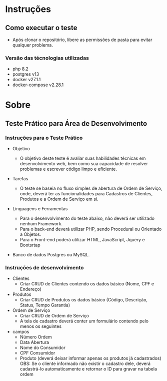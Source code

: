 # Instruções 

## Como executar o teste

- Após clonar o repositório, libere as permissões de pasta para evitar qualquer problema.

### Versão das técnologias utilizadas
- php 8.2
- postgres v13
- docker v27.1.1
- docker-compose v2.28.1

# Sobre

## Teste Prático para Área de Desenvolvimento

### Instruções para o Teste Prático

- Objetivo
	- O objetivo deste teste é avaliar suas habilidades técnicas em desenvolvimento web, bem
como sua capacidade de resolver problemas e escrever código limpo e eficiente.
- Tarefas
	- O teste se baseia no fluxo simples de abertura de Ordem de Serviço, onde, deverá ter as
funcionalidades para Cadastros de Clientes, Produtos e a Ordem de Serviço em si.

- Linguagens e Ferramentas
	- Para o desenvolvimento do teste abaixo, não deverá ser utilizado nenhum Framework.
	- Para o back-end deverá utilizar PHP, sendo Procedural ou Orientado a Objetos.
	- Para o Front-end poderá utilizar HTML, JavaScript, Jquery e Bootsrtap
- Banco de dados Postgres ou MySQL.

### Instruções de desenvolvimento

- Clientes
	- Criar CRUD de Clientes contendo os dados básico (Nome, CPF e Endereço)
- Produtos
	- Criar CRUD de Produtos os dados básico (Código, Descrição, Status, Tempo
Garantia)
- Ordem de Serviço
	- Criar CRUD de Ordem de Serviço
	- A tela de cadastro deverá conter um formulário contendo pelo menos os seguintes
- campos
	- Número Ordem
	- Data Abertura
	- Nome do Consumidor
	- CPF Consumidor
	- Produto (deverá deixar informar apenas os produtos já cadastrados)
OBS: Se o cliente informado não existir o cadastro dele, deverá cadastrá-lo
automaticamente e retornar o ID para gravar na tabela ordem


